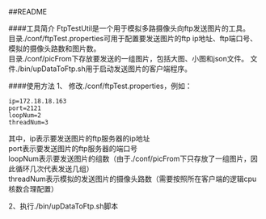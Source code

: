 ##README

####工具简介
FtpTestUtil是一个用于模拟多路摄像头向ftp发送图片的工具。  
目录./conf/ftpTest.properties可用于配置要发送图片的ftp ip地址、ftp端口号、模拟的摄像头路数和图片数。  
目录./conf/picFrom下存放要发送的一组图片，包括大图、小图和json文件。
文件./bin/upDataToFtp.sh用于启动发送图片的客户端程序。

####使用方法
1、  修改./conf/ftpTest.properties，例如：  
```
ip=172.18.18.163  
port=2121  
loopNum=2  
threadNum=3  
```
其中，ip表示要发送图片的ftp服务器的ip地址  
port表示要发送图片的ftp服务器的端口号  
loopNum表示要发送图片的组数（由于./conf/picFrom下只存放了一组图片，因此循环几次代表发送几组）  
threadNum表示模拟的发送图片的摄像头路数（需要按照所在客户端的逻辑cpu核数合理配置）

2、执行./bin/upDataToFtp.sh脚本